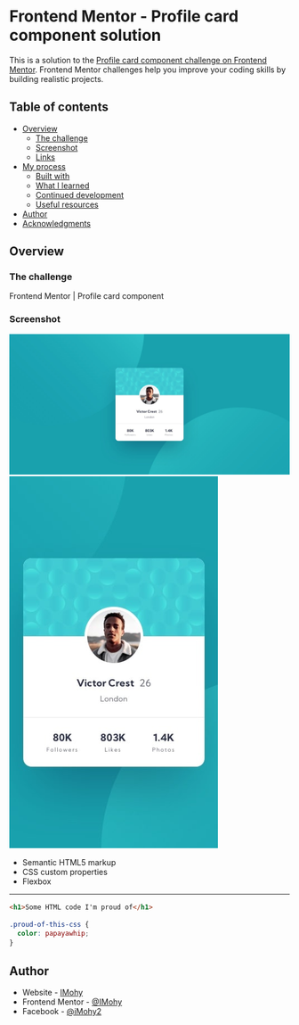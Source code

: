 # Frontend Mentor - Profile card component solution

This is a solution to the [Profile card component challenge on Frontend Mentor](https://www.frontendmentor.io/challenges/profile-card-component-cfArpWshJ). Frontend Mentor challenges help you improve your coding skills by building realistic projects. 

## Table of contents

- [Overview](#overview)
  - [The challenge](#the-challenge)
  - [Screenshot](#screenshot)
  - [Links](#links)
- [My process](#my-process)
  - [Built with](#built-with)
  - [What I learned](#what-i-learned)
  - [Continued development](#continued-development)
  - [Useful resources](#useful-resources)
- [Author](#author)
- [Acknowledgments](#acknowledgments)

## Overview

### The challenge

Frontend Mentor | Profile card component

### Screenshot

![Desktop view](./desktop-design.jpg)
![Mobile View](./mobile-design.jpg)



- Semantic HTML5 markup
- CSS custom properties
- Flexbox
***************

```html
<h1>Some HTML code I'm proud of</h1>
```
```css
.proud-of-this-css {
  color: papayawhip;
}
```


## Author

- Website - [IMohy](https://github.com/IMohy)
- Frontend Mentor - [@IMohy](https://www.frontendmentor.io/profile/IMohy)
- Facebook - [@iMohy2](https://www.facebook.com/iMohy2/)
